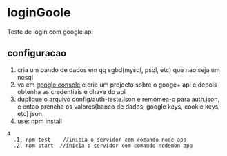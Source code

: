 # loginGoole
Teste de login com google api

## configuracao
1. cria um bando de dados em qq sgbd(mysql, psql, etc) que nao seja um nosql
2. va em [google console](https://console.developers.google.com) e crie um projecto sobre o googe+ api e depois obtenha as
credentiais e chave do api
2. duplique o arquivo config/auth-teste.json e remomea-o para auth.json, e entao prencha os valores(banco de dados, google keys, cookie keys, etc) json.
3. use: npm install
```
4
  .1. npm test    //inicia o servidor com comando node app
  .2. npm start  //inicia o servidor com comando nodemon app
  
```
